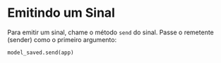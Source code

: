 # Emitindo um Sinal

Para emitir um sinal, chame o método `send` do sinal. Passe o remetente (sender) como o primeiro argumento:

```python
model_saved.send(app)
```

